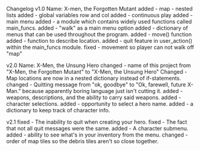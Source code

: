 Changelog
v1.0
Name: X-men, the Forgotten Mutant
added - map - nested lists
added - global variables row and col
added - continuous play
added - main menu
added - a module which contains widely used functions called main_funcs.
added - "walk" as a main menu option
added - dictionary of menus that can be used throughout the program.
added - move() function
added - function to describe location.
added - quit feature in user_action() within the main_funcs module.
fixed - movement so player can not walk off "map"

v2.0
Name: X-Men, the Unsung Hero
changed - name of this project from "X-Men, the Forgotten Mutant" to "X-Men, the Unsung Hero" 
Changed - Map locations are now in a nested dictionary instead of if-statements.
changed - Quitting message from "ok, goodbye" to "Ok, farewell, future X-Man." because apparently boring language just isn't cutting it.
added - weapons, descriptions, and the ability to carry said weapons.
added - character selections.
added - opportunity to select a hero name.
added - a dictionary to keep track of character info.

v2.1
fixed - The inability to quit when creating your hero.
fixed - The fact that not all quit messages were the same. 
added - A character submenu.
added - ability to see what's in your inventory from the menu.
changed - order of map tiles so the debris tiles aren't so close together.